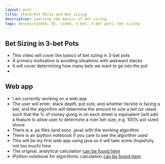 ```yaml
---
layout: post
title: Stack:Pot Ratio and Bet sizing
description: Learning the basics of bet sizing
tags: deucescracked, DC, video, 3-bet, 3-bet pots, bet sizing
---
```


## Bet Sizing in 3-bet Pots

* This video will cover the basics of bet sizing in 3-bet pots
* A primary motivation is avoiding situations with awkward stacks
* It will cover determining how many bets we want to go into the pot
* 

## Web app

* I am currently working on a web app
* The user will enter, stack depth, pot size, and whether he/she is facing a bet, and the algorithm will determine the amount to size a bet (or raise) such that the % of money going in on each street is equivalent (will add a feature to allow user to determine a river bet size, e.g. 100% pot sized shove
* There is a .py files (and soon .java) with the working algorithm
* There is an ipython notebook if you care to see the algorithm used
* This will be my first web app using java so it will take some (hopefully not too much) time
* The original, analytical calculation [can be found here](https://docs.google.com/spreadsheet/ccc?key=0Ah-RPYT3zwKodFpLa1JjM0pVbXZPczhoU05XOWVRYlE&usp=drive_web#gid=0)
* iPython notebook for algorithmic calculation [can be found here](http://nbviewer.ipython.org/github/joshplotkin/3BP/blob/master/Higher%20Level/StackPot%20Ratio/app/Bet%20Sizing.ipynb).
